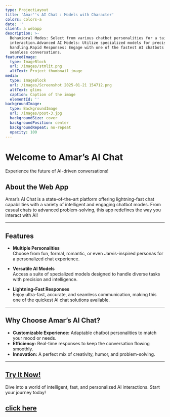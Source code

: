 ```yaml
---
type: ProjectLayout
title: 'Amar''s AI Chat : Models with Character'
colors: colors-a
date: ''
client: a webapp
description: >-
  Behavioral Modes: Select from various chatbot personalities for a tailored
  interaction.Advanced AI Models: Utilize specialized models for precise task
  handling.Rapid Responses: Engage with one of the fastest AI chatbots for
  seamless conversations.
featuredImage:
  type: ImageBlock
  url: /images/stmlit.png
  altText: Project thumbnail image
media:
  type: ImageBlock
  url: /images/Screenshot 2025-01-21 154712.png
  altText: glims
  caption: Caption of the image
  elementId: ''
backgroundImage:
  type: BackgroundImage
  url: /images/post-3.jpg
  backgroundSize: cover
  backgroundPosition: center
  backgroundRepeat: no-repeat
  opacity: 100
---
```

# Welcome to Amar’s AI Chat

Experience the future of AI-driven conversations!

## About the Web App

Amar’s AI Chat is a state-of-the-art platform offering lightning-fast chat capabilities with a variety of intelligent and engaging chatbot modes. From casual chats to advanced problem-solving, this app redefines the way you interact with AI!

***

## Features

*   **Multiple Personalities**\
    Choose from fun, formal, romantic, or even Jarvis-inspired personas for a personalized chat experience.

*   **Versatile AI Models**\
    Access a suite of specialized models designed to handle diverse tasks with precision and intelligence.

*   **Lightning-Fast Responses**\
    Enjoy ultra-fast, accurate, and seamless communication, making this one of the quickest AI chat solutions available.

***

## Why Choose Amar’s AI Chat?

*   **Customizable Experience:** Adaptable chatbot personalities to match your mood or needs.
*   **Efficiency:** Real-time responses to keep the conversation flowing smoothly.
*   **Innovation:** A perfect mix of creativity, humor, and problem-solving.

***

## [Try It Now!](https://amareshai.streamlit.app/)

Dive into a world of intelligent, fast, and personalized AI interactions. Start your journey today!

## [ click here](https://amareshai.streamlit.app/)

